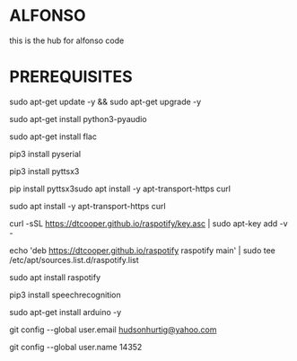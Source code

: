 # ALFONSO
this is the hub for alfonso code
# PREREQUISITES
sudo apt-get update -y && sudo apt-get upgrade -y

sudo apt-get install python3-pyaudio

sudo apt-get install flac

pip3 install pyserial

pip3 install pyttsx3

pip install pyttsx3sudo apt install -y apt-transport-https curl

sudo apt install -y apt-transport-https curl

curl -sSL https://dtcooper.github.io/raspotify/key.asc | sudo apt-key add -v -

echo 'deb https://dtcooper.github.io/raspotify raspotify main' | sudo tee /etc/apt/sources.list.d/raspotify.list

sudo apt install raspotify

pip3 install speechrecognition

sudo apt-get install arduino -y

git config --global user.email hudsonhurtig@yahoo.com

git config --global user.name 14352
